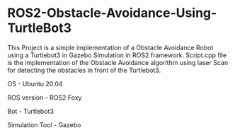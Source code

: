 # ROS2-Obstacle-Avoidance-Using-TurtleBot3
This Project is a simple implementation of a Obstacle Avoidance Robot using a Turtlebot3 in Gazebo Simulation in ROS2 framework. 
Script.cpp file is the implementation of the Obstacle Avoidance algorithm using laser Scan for detecting the obstacles in front of the Turtlebot3.

OS - Ubuntu 20.04

ROS version - ROS2 Foxy

Bot - Turtlebot3

Simulation Tool - Gazebo

